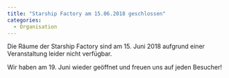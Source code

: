 ```yaml
---
title: "Starship Factory am 15.06.2018 geschlossen"
categories:
  - Organisation
---
```


Die Räume der Starship Factory sind am 15. Juni 2018 aufgrund einer Veranstaltung leider nicht verfügbar.

Wir haben am 19. Juni wieder geöffnet und freuen uns auf jeden Besucher!
